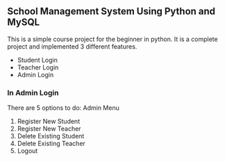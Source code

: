 ## School Management System Using Python and MySQL

This is a simple course project for the beginner in python. 
It is a complete project and implemented 3 different features.  
- Student Login
- Teacher Login
- Admin Login

### In Admin Login
There are 5 options to do:
Admin Menu
1. Register New Student
2. Register New Teacher
3. Delete Existing Student
4. Delete Existing Teacher
5. Logout
